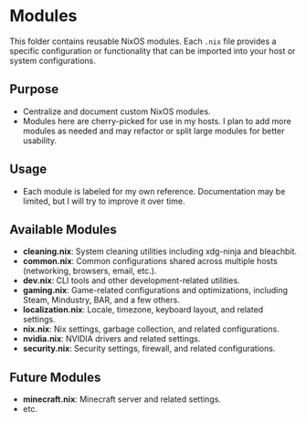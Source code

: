 # Modules

This folder contains reusable NixOS modules. Each `.nix` file provides a specific configuration or functionality that can be imported into your host or system configurations.

## Purpose

- Centralize and document custom NixOS modules.
- Modules here are cherry-picked for use in my hosts. I plan to add more modules as needed and may refactor or split large modules for better usability.

## Usage

- Each module is labeled for my own reference. Documentation may be limited, but I will try to improve it over time.

## Available Modules

- **cleaning.nix**: System cleaning utilities including xdg-ninja and bleachbit.
- **common.nix**: Common configurations shared across multiple hosts (networking, browsers, email, etc.).
- **dev.nix**: CLI tools and other development-related utilities.
- **gaming.nix**: Game-related configurations and optimizations, including Steam, Mindustry, BAR, and a few others.
- **localization.nix**: Locale, timezone, keyboard layout, and related settings.
- **nix.nix**: Nix settings, garbage collection, and related configurations.
- **nvidia.nix**: NVIDIA drivers and related settings.
- **security.nix**: Security settings, firewall, and related configurations.

## Future Modules

- **minecraft.nix**: Minecraft server and related settings.
- etc.
